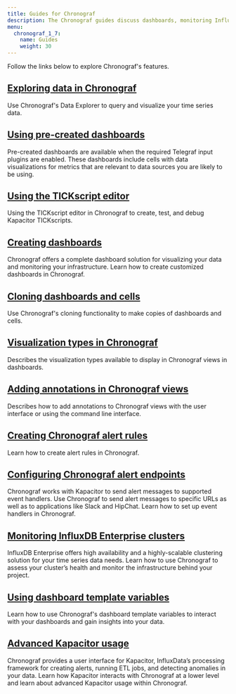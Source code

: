 ```yaml
---
title: Guides for Chronograf
description: The Chronograf guides discuss dashboards, monitoring InfluxDB Enterprise clusters, Kapacitor alerts and event handlers, template variables, visualization types, and TICKscript editing/logging.
menu:
  chronograf_1_7:
    name: Guides
    weight: 30
---
```


Follow the links below to explore Chronograf's features.


## [Exploring data in Chronograf](/chronograf/v1.7/guides/querying-data)

Use Chronograf's Data Explorer to query and visualize your time series data.

## [Using pre-created dashboards](/chronograf/v1.7/guides/using-precreated-dashboards/)

Pre-created dashboards are available when the required Telegraf input plugins are enabled. These dashboards include cells with data visualizations for metrics that are relevant to data sources you are likely to be using.   

## [Using the TICKscript editor](/chronograf/v1.7/guides/tickscript-logging/)

Using the TICKscript editor in Chronograf to create, test, and debug Kapacitor TICKscripts.

## [Creating dashboards](/chronograf/latest/guides/create-a-dashboard/)

Chronograf offers a complete dashboard solution for visualizing your data and monitoring your infrastructure.
Learn how to create customized dashboards in Chronograf.

## [Cloning dashboards and cells](/chronograf/v1.7/guides/cloning-in-ui/)

Use Chronograf's cloning functionality to make copies of dashboards and cells.

## [Visualization types in Chronograf](/chronograf/v1.7/guides/visualization-types/)

Describes the visualization types available to display in Chronograf views in dashboards.

## [Adding annotations in Chronograf views](/chronograf/v1.7/guides/annotations/)

Describes how to add annotations to Chronograf views with the user interface or using the command line interface.

## [Creating Chronograf alert rules](/chronograf/v1.7/guides/create-alert-rules/)

Learn how to create alert rules in Chronograf.

## [Configuring Chronograf alert endpoints](/chronograf/v1.7/guides/configuring-alert-endpoints/)

Chronograf works with Kapacitor to send alert messages to supported event handlers.
Use Chronograf to send alert messages to specific URLs as well as to applications like Slack and HipChat.
Learn how to set up event handlers in Chronograf.

## [Monitoring InfluxDB Enterprise clusters](/chronograf/v1.7/guides/monitoring-influxenterprise-clusters/)

InfluxDB Enterprise offers high availability and a highly-scalable clustering solution for your time series data needs.
Learn how to use Chronograf to assess your cluster’s health and monitor the infrastructure behind your project.

## [Using dashboard template variables](/chronograf/v1.7/guides/dashboard-template-variables/)

Learn how to use Chronograf's dashboard template variables to interact with your dashboards and gain insights into your data.

## [Advanced Kapacitor usage](/chronograf/v1.7/guides/advanced-kapacitor/)

Chronograf provides a user interface for Kapacitor, InfluxData’s processing framework for creating alerts, running ETL jobs, and detecting anomalies in your data.
Learn how Kapacitor interacts with Chronograf at a lower level and learn about advanced Kapacitor usage within Chronograf.
